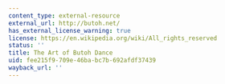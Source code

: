 ```yaml
---
content_type: external-resource
external_url: http://butoh.net/
has_external_license_warning: true
license: https://en.wikipedia.org/wiki/All_rights_reserved
status: ''
title: The Art of Butoh Dance
uid: fee215f9-709e-46ba-bc7b-692afdf37439
wayback_url: ''
---
```


